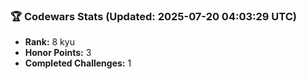 ### 🏆 Codewars Stats (Updated: 2025-07-20 04:03:29 UTC)

- **Rank:** 8 kyu
- **Honor Points:** 3
- **Completed Challenges:** 1
